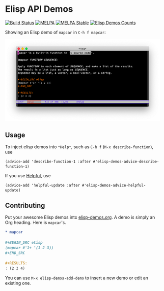 # Elisp API Demos
[![Build Status](https://travis-ci.org/xuchunyang/elisp-demos.svg?branch=master)](https://travis-ci.org/xuchunyang/elisp-demos)
[![MELPA](https://melpa.org/packages/elisp-demos-badge.svg)](https://melpa.org/#/elisp-demos)
[![MELPA Stable](https://stable.melpa.org/packages/elisp-demos-badge.svg)](https://stable.melpa.org/#/elisp-demos)
[![Elisp Demos Counts](https://img.shields.io/badge/demos-1450-blue.svg)](elisp-demos.org)

Showing an Elisp demo of `mapcar` in `C-h f mapcar`:

![Elisp Demo: mapcar](screenshot.png)

## Usage

To inject elisp demos into `*Help*`, such as `C-h f` (`M-x describe-function`), use

``` emacs-lisp
(advice-add 'describe-function-1 :after #'elisp-demos-advice-describe-function-1)
```

If you use [Helpful](https://github.com/Wilfred/helpful), use

``` emacs-lisp
(advice-add 'helpful-update :after #'elisp-demos-advice-helpful-update)
```

## Contributing

Put your awesome Elisp demos into [elisp-demos.org](elisp-demos.org). A demo is simply an Org heading. Here is `mapcar`'s.

``` org
* mapcar

#+BEGIN_SRC elisp
(mapcar #'1+ '(1 2 3))
#+END_SRC

#+RESULTS:
: (2 3 4)
```

You can use `M-x elisp-demos-add-demo` to insert a new demo or edit an existing one.
